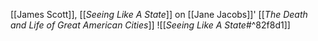 [[James Scott]], [[_Seeing Like A State_]] on [[Jane Jacobs]]' [[_The Death and Life of Great American Cities_]] 
![[_Seeing Like A State_#^82f8d1]]
